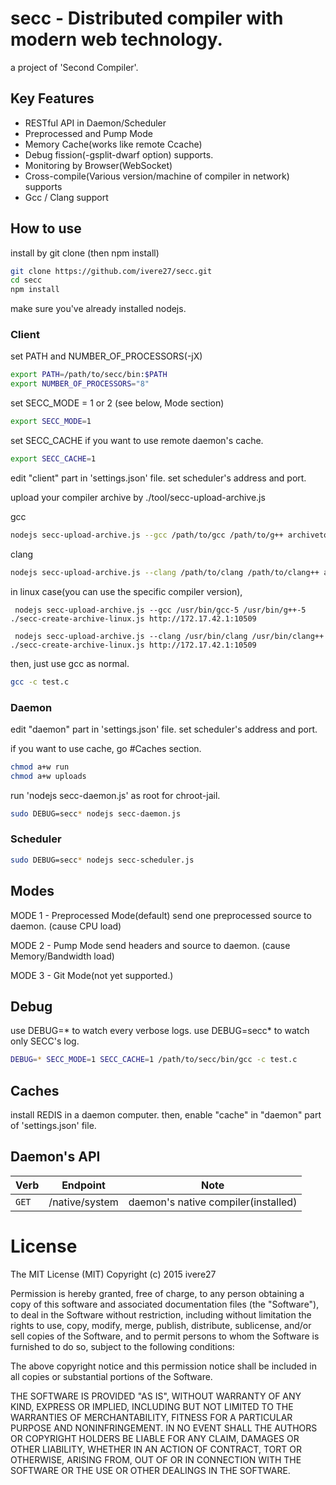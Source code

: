 # secc - Distributed compiler with modern web technology.

a project of 'Second Compiler'.

## Key Features

- RESTful API in Daemon/Scheduler
- Preprocessed and Pump Mode
- Memory Cache(works like remote Ccache)
- Debug fission(-gsplit-dwarf option) supports.
- Monitoring by Browser(WebSocket)
- Cross-compile(Various version/machine of compiler in network) supports
- Gcc / Clang support

## How to use

install by git clone (then npm install)

```sh
git clone https://github.com/ivere27/secc.git
cd secc
npm install
```

make sure you've already installed nodejs.


### Client

set PATH and NUMBER_OF_PROCESSORS(-jX)

```sh
export PATH=/path/to/secc/bin:$PATH
export NUMBER_OF_PROCESSORS="8"
```

set SECC_MODE = 1 or 2 (see below, Mode section)

```sh
export SECC_MODE=1
```

set SECC_CACHE if you want to use remote daemon's cache.

```sh
export SECC_CACHE=1
```

edit "client" part in 'settings.json' file.
set scheduler's address and port.

upload your compiler archive by ./tool/secc-upload-archive.js

gcc

```sh
nodejs secc-upload-archive.js --gcc /path/to/gcc /path/to/g++ archivetool.js http://SCHEDULER:PORT
```

clang

```sh
nodejs secc-upload-archive.js --clang /path/to/clang /path/to/clang++ archivetool.js http://SCHEDULER:PORT
```

in linux case(you can use the specific compiler version),

     nodejs secc-upload-archive.js --gcc /usr/bin/gcc-5 /usr/bin/g++-5 ./secc-create-archive-linux.js http://172.17.42.1:10509

     nodejs secc-upload-archive.js --clang /usr/bin/clang /usr/bin/clang++ ./secc-create-archive-linux.js http://172.17.42.1:10509

then, just use gcc as normal.

```sh
gcc -c test.c
```

### Daemon

edit "daemon" part in 'settings.json' file.
set scheduler's address and port.

if you want to use cache, go #Caches section.

```sh
chmod a+w run
chmod a+w uploads
```

run 'nodejs secc-daemon.js' as root for chroot-jail.

```sh
sudo DEBUG=secc* nodejs secc-daemon.js
```

### Scheduler

```sh
sudo DEBUG=secc* nodejs secc-scheduler.js
```

## Modes

MODE 1 - Preprocessed Mode(default)
  send one preprocessed source to daemon. (cause CPU load)

MODE 2 - Pump Mode
  send headers and source to daemon. (cause Memory/Bandwidth load)

MODE 3 - Git Mode(not yet supported.)

## Debug

use DEBUG=* to watch every verbose logs.
use DEBUG=secc* to watch only SECC's log.

```sh
DEBUG=* SECC_MODE=1 SECC_CACHE=1 /path/to/secc/bin/gcc -c test.c
```

## Caches

install REDIS in a daemon computer. then,
enable "cache" in "daemon" part of 'settings.json' file.

## Daemon's API

Verb | Endpoint | Note
--- | --- | ---
`GET` | /native/system | daemon's native compiler(installed)


# License

The MIT License (MIT)
Copyright (c) 2015 ivere27

Permission is hereby granted, free of charge, to any person obtaining a copy of
this software and associated documentation files (the "Software"), to deal in
the Software without restriction, including without limitation the rights to
use, copy, modify, merge, publish, distribute, sublicense, and/or sell copies of
the Software, and to permit persons to whom the Software is furnished to do so,
subject to the following conditions:

The above copyright notice and this permission notice shall be included in all
copies or substantial portions of the Software.

THE SOFTWARE IS PROVIDED "AS IS", WITHOUT WARRANTY OF ANY KIND, EXPRESS OR
IMPLIED, INCLUDING BUT NOT LIMITED TO THE WARRANTIES OF MERCHANTABILITY,
FITNESS FOR A PARTICULAR PURPOSE AND NONINFRINGEMENT. IN NO EVENT SHALL THE
AUTHORS OR COPYRIGHT HOLDERS BE LIABLE FOR ANY CLAIM, DAMAGES OR OTHER
LIABILITY, WHETHER IN AN ACTION OF CONTRACT, TORT OR OTHERWISE, ARISING FROM,
OUT OF OR IN CONNECTION WITH THE SOFTWARE OR THE USE OR OTHER DEALINGS IN THE
SOFTWARE.